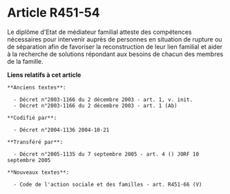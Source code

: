 # Article R451-54

Le diplôme d'Etat de médiateur familial atteste des compétences nécessaires pour intervenir auprès de personnes en situation
de rupture ou de séparation afin de favoriser la reconstruction de leur lien familial et aider à la recherche de solutions
répondant aux besoins de chacun des membres de la famille.

**Liens relatifs à cet article**

	**Anciens textes**:

	  - Décret n°2003-1166 du 2 décembre 2003 - art. 1, v. init.
	  - Décret n°2003-1166 du 2 décembre 2003 - art. 1 (Ab)

	**Codifié par**:

	  - Décret n°2004-1136 2004-10-21

	**Transféré par**:

	  - Décret n°2005-1135 du 7 septembre 2005 - art. 4 () JORF 10 septembre 2005

	**Nouveaux textes**:

	  - Code de l'action sociale et des familles - art. R451-66 (V)
